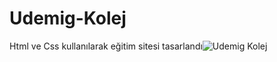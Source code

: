 # Udemig-Kolej

Html ve Css kullanılarak eğitim sitesi tasarlandı![Udemig Kolej](https://github.com/ByRamARSLAN/Udemig-Kolej/assets/116209610/f7aa65d6-5e13-4e33-9271-83092bf081a9)
